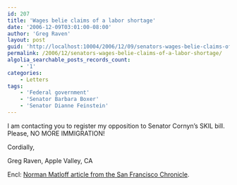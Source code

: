 ```yaml
---
id: 207
title: 'Wages belie claims of a labor shortage'
date: '2006-12-09T03:01:00-08:00'
author: 'Greg Raven'
layout: post
guid: 'http://localhost:10004/2006/12/09/senators-wages-belie-claims-of-a-labor-shortage/'
permalink: /2006/12/senators-wages-belie-claims-of-a-labor-shortage/
algolia_searchable_posts_records_count:
    - '1'
categories:
    - Letters
tags:
    - 'Federal government'
    - 'Senator Barbara Boxer'
    - 'Senator Dianne Feinstein'
---
```


I am contacting you to register my opposition to Senator Cornyn’s SKIL bill. Please, NO MORE IMMIGRATION!

Cordially,

Greg Raven, Apple Valley, CA

Encl: [Norman Matloff article from the San Francisco Chronicle](http://sfgate.com/cgi-bin/article.cgi?file=/chronicle/archive/2006/12/07/EDGOULJ5BC1.DTL).